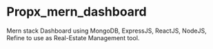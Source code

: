 # Propx_mern_dashboard
Mern stack Dashboard using MongoDB, ExpressJS, ReactJS, NodeJS, Refine to use as Real-Estate Management tool.
